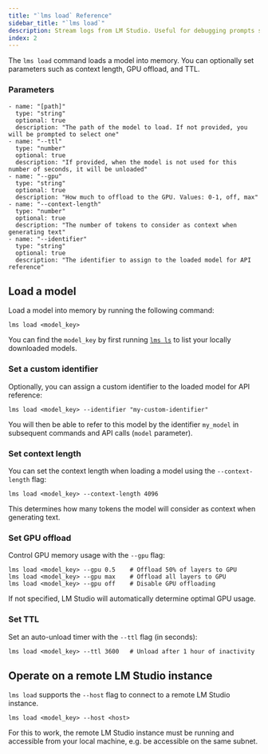 ```yaml
---
title: "`lms load` Reference"
sidebar_title: "`lms load`"
description: Stream logs from LM Studio. Useful for debugging prompts sent to the model.
index: 2
---
```


The `lms load` command loads a model into memory. You can optionally set parameters such as context length, GPU offload, and TTL.

### Parameters 
```lms_params
- name: "[path]"
  type: "string"
  optional: true
  description: "The path of the model to load. If not provided, you will be prompted to select one"
- name: "--ttl"
  type: "number"
  optional: true
  description: "If provided, when the model is not used for this number of seconds, it will be unloaded"
- name: "--gpu"
  type: "string"
  optional: true
  description: "How much to offload to the GPU. Values: 0-1, off, max"
- name: "--context-length"
  type: "number"
  optional: true
  description: "The number of tokens to consider as context when generating text"
- name: "--identifier"
  type: "string"
  optional: true
  description: "The identifier to assign to the loaded model for API reference"
```

## Load a model

Load a model into memory by running the following command:

```shell
lms load <model_key>
```

You can find the `model_key` by first running [`lms ls`](/docs/cli/ls) to list your locally downloaded models.

### Set a custom identifier

Optionally, you can assign a custom identifier to the loaded model for API reference:

```shell
lms load <model_key> --identifier "my-custom-identifier"
```

You will then be able to refer to this model by the identifier `my_model` in subsequent commands and API calls (`model` parameter).

### Set context length

You can set the context length when loading a model using the `--context-length` flag:

```shell
lms load <model_key> --context-length 4096
```

This determines how many tokens the model will consider as context when generating text.

### Set GPU offload

Control GPU memory usage with the `--gpu` flag:

```shell
lms load <model_key> --gpu 0.5    # Offload 50% of layers to GPU
lms load <model_key> --gpu max    # Offload all layers to GPU
lms load <model_key> --gpu off    # Disable GPU offloading
```

If not specified, LM Studio will automatically determine optimal GPU usage.

### Set TTL

Set an auto-unload timer with the `--ttl` flag (in seconds):

```shell
lms load <model_key> --ttl 3600   # Unload after 1 hour of inactivity
```

## Operate on a remote LM Studio instance

`lms load` supports the `--host` flag to connect to a remote LM Studio instance. 

```shell
lms load <model_key> --host <host>
```

For this to work, the remote LM Studio instance must be running and accessible from your local machine, e.g. be accessible on the same subnet.